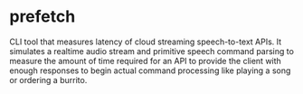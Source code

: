 # prefetch
CLI tool that measures latency of cloud streaming speech-to-text APIs. It simulates a realtime audio stream and primitive speech command parsing to measure the amount of time required for an API to provide the client with enough responses to begin actual command processing like playing a song or ordering a burrito.
